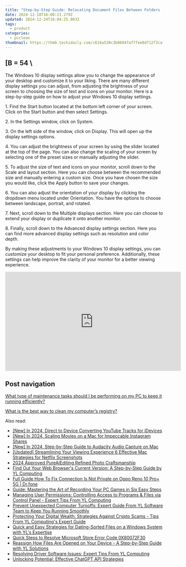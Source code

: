 ```yaml
---
title: "Step-by-Step Guide: Relocating Document Files Between Folders - Tech Solutions by YL"
date: 2024-12-18T16:00:21.279Z
updated: 2024-12-24T16:04:25.803Z
tags:
  - product
categories:
  - pcclean
thumbnail: https://thmb.techidaily.com/c616a530c3b86047af7fee8d712f3caf3cb46a3e47132cccfb907573c9519566.jpg
---
```


## \[B = 54 \

The Windows 10 display settings allow you to change the appearance of your desktop and customize it to your liking. There are many different display settings you can adjust, from adjusting the brightness of your screen to choosing the size of text and icons on your monitor. Here is a step-by-step guide on how to adjust your Windows 10 display settings. 

1\. Find the Start button located at the bottom left corner of your screen. Click on the Start button and then select Settings.

2\. In the Settings window, click on System.

3\. On the left side of the window, click on Display. This will open up the display settings options. 

4\. You can adjust the brightness of your screen by using the slider located at the top of the page. You can also change the scaling of your screen by selecting one of the preset sizes or manually adjusting the slider.

5\. To adjust the size of text and icons on your monitor, scroll down to the Scale and layout section. Here you can choose between the recommended size and manually entering a custom size. Once you have chosen the size you would like, click the Apply button to save your changes.

6\. You can also adjust the orientation of your display by clicking the dropdown menu located under Orientation. You have the options to choose between landscape, portrait, and rotated.

7\. Next, scroll down to the Multiple displays section. Here you can choose to extend your display or duplicate it onto another monitor.

8\. Finally, scroll down to the Advanced display settings section. Here you can find more advanced display settings such as resolution and color depth. 

By making these adjustments to your Windows 10 display settings, you can customize your desktop to fit your personal preference. Additionally, these settings can help improve the clarity of your monitor for a better viewing experience.

<!-- affiliate ads begin -->
<iframe width="560" height="315" src="https://www.youtube.com/embed/_dOmuXhsV6Y?si=aT6vgPbDx4ajjvdr" title="YouTube video player" frameborder="0" allow="accelerometer; autoplay; clipboard-write; encrypted-media; gyroscope; picture-in-picture; web-share" referrerpolicy="strict-origin-when-cross-origin" allowfullscreen></iframe>
<!-- affiliate ads end -->

## Post navigation

[What type of maintenance tasks should I be performing on my PC to keep it running efficiently?](https://tools.techidaily.com/pcclean/products/)

[What is the best way to clean my computer’s registry?](https://tools.techidaily.com/pcclean/products/)

<ins class="adsbygoogle"
     style="display:block"
     data-ad-format="autorelaxed"
     data-ad-client="ca-pub-7571918770474297"
     data-ad-slot="1223367746"></ins>

<ins class="adsbygoogle"
     style="display:block"
     data-ad-client="ca-pub-7571918770474297"
     data-ad-slot="8358498916"
     data-ad-format="auto"
     data-full-width-responsive="true"></ins>

<span class="atpl-alsoreadstyle">Also read:</span>
<div><ul>
<li><a href="https://facebook-video-share.techidaily.com/new-in-2024-direct-to-device-converting-youtube-tracks-for-idevices/"><u>[New] In 2024, Direct to Device Converting YouTube Tracks for iDevices</u></a></li>
<li><a href="https://instagram-videos.techidaily.com/new-in-2024-scaling-movies-on-a-mac-for-impeccable-instagram-shares/"><u>[New] In 2024, Scaling Movies on a Mac for Impeccable Instagram Shares</u></a></li>
<li><a href="https://desktop-recording.techidaily.com/new-in-2024-step-by-step-guide-to-audacity-audio-capture-on-mac/"><u>[New] In 2024, Step-by-Step Guide to Audacity Audio Capture on Mac</u></a></li>
<li><a href="https://visual-screen-recording.techidaily.com/updated-streamlining-your-viewing-experience-6-effective-mac-strategies-for-netflix-screenshots/"><u>[Updated] Streamlining Your Viewing Experience 6 Effective Mac Strategies for Netflix Screenshots</u></a></li>
<li><a href="https://extra-skills.techidaily.com/2024-approved-pureaiediting-refined-photo-craftsmanship/"><u>2024 Approved PureAiEditing Refined Photo Craftsmanship</u></a></li>
<li><a href="https://discover-amazing.techidaily.com/find-out-your-web-browsers-current-version-a-step-by-step-guide-by-yl-computing/"><u>Find Out Your Web Browser's Current Version: A Step-by-Step Guide by YL Computing</u></a></li>
<li><a href="https://howto.techidaily.com/full-guide-how-to-fix-connection-is-not-private-on-oppo-reno-10-proplus-5g-drfone-by-drfone-fix-android-problems-fix-android-problems/"><u>Full Guide How To Fix Connection Is Not Private on Oppo Reno 10 Pro+ 5G | Dr.fone</u></a></li>
<li><a href="https://some-knowledge.techidaily.com/guide-mastering-the-art-of-recording-your-pc-games-in-six-easy-steps/"><u>Guide: Mastering the Art of Recording Your PC Games in Six Easy Steps</u></a></li>
<li><a href="https://discover-amazing.techidaily.com/managing-user-permissions-controlling-access-to-programs-and-files-via-control-panel-expert-tips-from-yl-computing/"><u>Managing User Permissions: Controlling Access to Programs & Files via Control Panel - Expert Tips From YL Computing</u></a></li>
<li><a href="https://discover-amazing.techidaily.com/prevent-unexpected-computer-turnoffs-expert-guide-from-yl-software-team-to-keep-you-running-smoothly/"><u>Prevent Unexpected Computer Turnoffs: Expert Guide From YL Software Team to Keep You Running Smoothly</u></a></li>
<li><a href="https://discover-amazing.techidaily.com/protecting-your-digital-wealth-strategies-against-crypto-scams-tips-from-yl-computings-expert-guide/"><u>Protecting Your Digital Wealth: Strategies Against Crypto Scams - Tips From YL Computing's Expert Guide</u></a></li>
<li><a href="https://discover-amazing.techidaily.com/quick-and-easy-strategies-for-dating-sorted-files-on-a-windows-system-with-yls-expertise/"><u>Quick and Easy Strategies for Dating-Sorted Files on a Windows System with YL's Expertise</u></a></li>
<li><a href="https://win11-tips.techidaily.com/quick-steps-to-resolve-microsoft-store-error-code-0x80072f30/"><u>Quick Steps to Resolve Microsoft Store Error Code 0X80072F30</u></a></li>
<li><a href="https://discover-amazing.techidaily.com/reassign-how-files-are-opened-on-your-device-a-step-by-step-guide-with-yl-solutions/"><u>Reassign How Files Are Opened on Your Device - A Step-by-Step Guide with YL Solutions</u></a></li>
<li><a href="https://discover-amazing.techidaily.com/resolving-driver-software-issues-expert-tips-from-yl-computing/"><u>Resolving Driver Software Issues: Expert Tips From YL Computing</u></a></li>
<li><a href="https://tech-savvy.techidaily.com/unlocking-potential-effective-chatgpt-api-strategies/"><u>Unlocking Potential: Effective ChatGPT API Strategies</u></a></li>
</ul></div>

